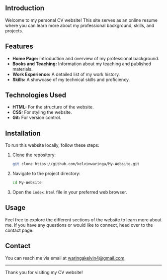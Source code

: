## Introduction

Welcome to my personal CV website! This site serves as an online resume where you can learn more about my professional background, skills, and projects.

## Features

- **Home Page:** Introduction and overview of my professional background.
- **Books and Teaching:** Information about my teaching and published materials.
- **Work Experience:** A detailed list of my work history.
- **Skills:** A showcase of my technical skills and proficiency.

## Technologies Used

- **HTML:** For the structure of the website.
- **CSS:** For styling the website.
- **Git:** For version control.

## Installation

To run this website locally, follow these steps:

1. Clone the repository:
    ```bash
    git clone https://github.com/kelvinwaringa/My-Website.git
    ```

2. Navigate to the project directory:
    ```bash
    cd My-Website
    ```

3. Open the `index.html` file in your preferred web browser.

## Usage

Feel free to explore the different sections of the website to learn more about me. If you have any questions or would like to connect, head over to the contact page.

## Contact

You can reach me via email at waringakelvin4@gmail.com.

---

Thank you for visiting my CV website!
